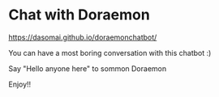 # Chat with Doraemon

https://dasomai.github.io/doraemonchatbot/

You can have a most boring conversation with this chatbot :)

Say "Hello anyone here" to sommon Doraemon

Enjoy!!
